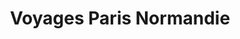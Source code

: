 ---
title: "Voyages Paris Normandie"
url: /rouen/voyages-paris-normandie/
shop: agence de voyage
---